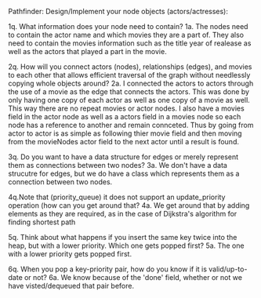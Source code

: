 Pathfinder: Design/Implement your node objects (actors/actresses):

1q. What information does your node need to contain?
1a. The nodes need to contain the actor name and which movies they are a part of. They also need to contain the movies information such as 
the title year of realease as well as the actors that played a part in the movie.

2q.  How will you connect actors (nodes), relationships (edges), and movies to each other that allows efficient traversal of the graph without needlessly copying whole objects around? 
2a. I connected the actors to actors through the use of a movie as the edge that connects the actors. This was done by only having one copy of each actor
as well as one copy of a movie as well. This way there are no repeat movies or actor nodes. I also have a movies field in the actor node as well as a actors field in a movies node so each node has a reference to another and remain connceted. Thus by going from actor to actor is as simple as following thier movie field and then moving from the movieNodes actor field to the next actor until a result is found.

3q. Do you want to have a data structure for edges or merely represent them as connections between two nodes?
3a. We don't have a data strucutre for edges, but we do have a class which represents them as a connection between two nodes.

4q.Note that (priority_queue) it does not support an update_priority operation (how can you get around that?
4a. We get around that by adding elements as they are required, as in the case of Dijkstra's algorithm for finding shortest path 

5q. Think about what happens if you insert the same key twice into the heap, but with a lower priority. Which one gets popped first? 
5a. The one with a lower priority gets popped first.

6q. When you pop a key-priority pair, how do you know if it is valid/up-to-date or not?
6a. We know because of the 'done' field, whether or not we have visted/dequeued that pair before.